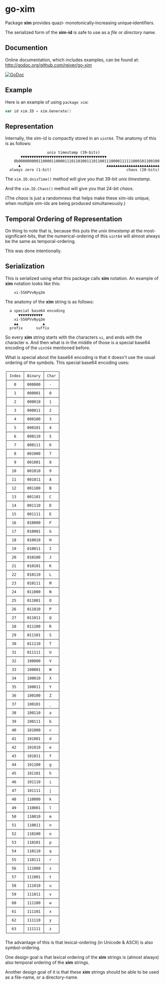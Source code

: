 # go-xim

Package **xim** provides quazi‐ monotonically‐increasing unique‐identifiers.

The serialized form of the **xim-id** is safe to use as a _file_ or _directory_ name.


## Documention

Online documentation, which includes examples, can be found at: http://godoc.org/github.com/reiver/go-xim

[![GoDoc](https://godoc.org/github.com/reiver/go-xim?status.svg)](https://godoc.org/github.com/reiver/go-xim)


## Example

Here is an example of using `package xim`:
```go
var id xim.ID = xim.Generate()
```

## Representation

Internally, the xim-id is compactly stored in an `uint64`. The anatomy of this is as follows:
```
                   unix timestamp (39-bits)
       ▼▼▼▼▼▼▼▼▼▼▼▼▼▼▼▼▼▼▼▼▼▼▼▼▼▼▼▼▼▼▼▼▼▼▼▼▼▼▼
    0b0000000001100001100001110110100111011001110000111111000101100100
      ▲                                       ▲▲▲▲▲▲▲▲▲▲▲▲▲▲▲▲▲▲▲▲▲▲▲▲
  always zero (1-bit)                                  chaos (20-bits)
```

The `xim.ID.UnixTime()` method will give you that 39-bit _unix timestamp_.

And the `xim.ID.Chaos()` method will give you that 24-bit _chaos_.

(The _chaos_ is just a randomness that helps make these xim-ids unique, when multiple xim-ids are being produced simultaneously.)

## Temporal Ordering of Representation

On thing to note that is, because this puts the _unix timestamp_ at the most-significant-bits, that the numerical-ordering of this `uint64` will almost always be the same as temporal-ordering.

This was done intentionally.

## Serialization

This is serialized using what this package calls **xim** notation.
An example of **xim** notation looks like this:
```
    xi-556PVvNyq3m
```

The anatomy of the **xim** string is as follows:
```
  a special base64 encoding
      ▼▼▼▼▼▼▼▼▼▼▼
    xi-556PVvNyq3m
    ▲▲           ▲
  prefix      suffix
```

So every **xim** string starts with the characters `xi`, and ends with the character `m`.
And then what is in the middle of those is a special base64 encoding of the `uint64` mentioned before.

What is special about the base64 encoding is that it doesn't use the usual ordering of the symbols.
This special base64 encoding uses:
```
┌───────┬────────┬──────┐
│ Index │ Binary │ Char │
├───────┼────────┼──────┤
│   0   │ 000000 │  -   │
├───────┼────────┼──────┤
│   1   │ 000001 │  0   │
├───────┼────────┼──────┤
│   2   │ 000010 │  1   │
├───────┼────────┼──────┤
│   3   │ 000011 │  2   │
├───────┼────────┼──────┤
│   4   │ 000100 │  3   │
├───────┼────────┼──────┤
│   5   │ 000101 │  4   │
├───────┼────────┼──────┤
│   6   │ 000110 │  5   │
├───────┼────────┼──────┤
│   7   │ 000111 │  6   │
├───────┼────────┼──────┤
│   8   │ 001000 │  7   │
├───────┼────────┼──────┤
│   9   │ 001001 │  8   │
├───────┼────────┼──────┤
│  10   │ 001010 │  9   │
├───────┼────────┼──────┤
│  11   │ 001011 │  A   │
├───────┼────────┼──────┤
│  12   │ 001100 │  B   │
├───────┼────────┼──────┤
│  13   │ 001101 │  C   │
├───────┼────────┼──────┤
│  14   │ 001110 │  D   │
├───────┼────────┼──────┤
│  15   │ 001111 │  E   │
├───────┼────────┼──────┤
│  16   │ 010000 │  F   │
├───────┼────────┼──────┤
│  17   │ 010001 │  G   │
├───────┼────────┼──────┤
│  18   │ 010010 │  H   │
├───────┼────────┼──────┤
│  19   │ 010011 │  I   │
├───────┼────────┼──────┤
│  20   │ 010100 │  J   │
├───────┼────────┼──────┤
│  21   │ 010101 │  K   │
├───────┼────────┼──────┤
│  22   │ 010110 │  L   │
├───────┼────────┼──────┤
│  23   │ 010111 │  M   │
├───────┼────────┼──────┤
│  24   │ 011000 │  N   │
├───────┼────────┼──────┤
│  25   │ 011001 │  O   │
├───────┼────────┼──────┤
│  26   │ 011010 │  P   │
├───────┼────────┼──────┤
│  27   │ 011011 │  Q   │
├───────┼────────┼──────┤
│  28   │ 011100 │  R   │
├───────┼────────┼──────┤
│  29   │ 011101 │  S   │
├───────┼────────┼──────┤
│  30   │ 011110 │  T   │
├───────┼────────┼──────┤
│  31   │ 011111 │  U   │
├───────┼────────┼──────┤
│  32   │ 100000 │  V   │
├───────┼────────┼──────┤
│  33   │ 100001 │  W   │
├───────┼────────┼──────┤
│  34   │ 100010 │  X   │
├───────┼────────┼──────┤
│  35   │ 100011 │  Y   │
├───────┼────────┼──────┤
│  36   │ 100100 │  Z   │
├───────┼────────┼──────┤
│  37   │ 100101 │  _   │
├───────┼────────┼──────┤
│  38   │ 100110 │  a   │
├───────┼────────┼──────┤
│  39   │ 100111 │  b   │
├───────┼────────┼──────┤
│  40   │ 101000 │  c   │
├───────┼────────┼──────┤
│  41   │ 101001 │  d   │
├───────┼────────┼──────┤
│  42   │ 101010 │  e   │
├───────┼────────┼──────┤
│  43   │ 101011 │  f   │
├───────┼────────┼──────┤
│  44   │ 101100 │  g   │
├───────┼────────┼──────┤
│  45   │ 101101 │  h   │
├───────┼────────┼──────┤
│  46   │ 101110 │  i   │
├───────┼────────┼──────┤
│  47   │ 101111 │  j   │
├───────┼────────┼──────┤
│  48   │ 110000 │  k   │
├───────┼────────┼──────┤
│  49   │ 110001 │  l   │
├───────┼────────┼──────┤
│  50   │ 110010 │  m   │
├───────┼────────┼──────┤
│  51   │ 110011 │  n   │
├───────┼────────┼──────┤
│  52   │ 110100 │  o   │
├───────┼────────┼──────┤
│  53   │ 110101 │  p   │
├───────┼────────┼──────┤
│  54   │ 110110 │  q   │
├───────┼────────┼──────┤
│  55   │ 110111 │  r   │
├───────┼────────┼──────┤
│  56   │ 111000 │  s   │
├───────┼────────┼──────┤
│  57   │ 111001 │  t   │
├───────┼────────┼──────┤
│  58   │ 111010 │  u   │
├───────┼────────┼──────┤
│  59   │ 111011 │  v   │
├───────┼────────┼──────┤
│  60   │ 111100 │  w   │
├───────┼────────┼──────┤
│  61   │ 111101 │  x   │
├───────┼────────┼──────┤
│  62   │ 111110 │  y   │
├───────┼────────┼──────┤
│  63   │ 111111 │  z   │
└───────┴────────┴──────┘
```

The advantage of this is that lexical-ordering (in Unicode & ASCII) is also symbol-ordering.

One design goal is that lexical ordering of the **xim** strings is (almost always) also temporal ordering of the **xim** strings.

Another design goal of it is that these **xim** strings should be able to be used as a file-name, or a directory-name.
